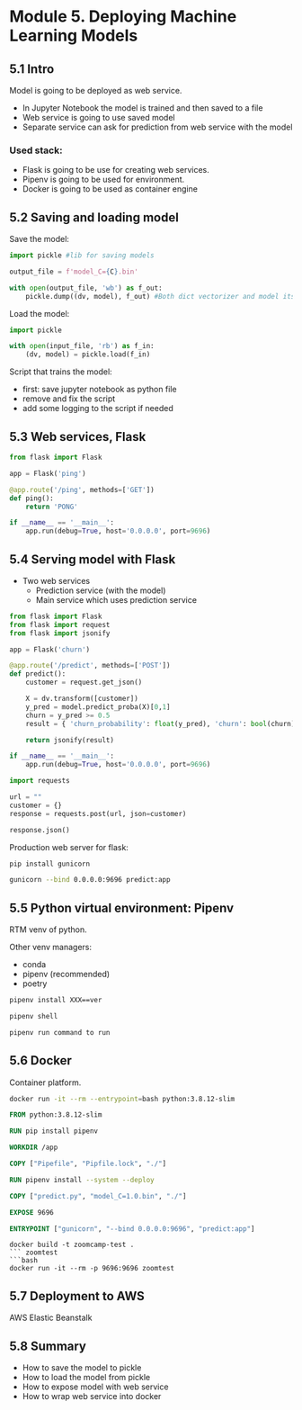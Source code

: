 # Module 5. Deploying Machine Learning Models

## 5.1 Intro

Model is going to be deployed as web service.
- In Jupyter Notebook the model is trained and then saved to a file
- Web service is going to use saved model
- Separate service can ask for prediction from web service with the model

### Used stack:
- Flask is going to be use for creating web services.
- Pipenv is going to be used for environment.
- Docker is going to be used as container engine

## 5.2 Saving and loading model
Save the model:
```python
import pickle #lib for saving models

output_file = f'model_C={C}.bin'

with open(output_file, 'wb') as f_out:
    pickle.dump((dv, model), f_out) #Both dict vectorizer and model itseld is needed for using the model
```
Load the model:
```python
import pickle

with open(input_file, 'rb') as f_in:
    (dv, model) = pickle.load(f_in)
```
Script that trains the model:
- first: save jupyter notebook as python file
- remove and fix the script
- add some logging to the script if needed

## 5.3 Web services, Flask

```python
from flask import Flask

app = Flask('ping')

@app.route('/ping', methods=['GET'])
def ping():
    return 'PONG'

if __name__ == '__main__':
    app.run(debug=True, host='0.0.0.0', port=9696)
```

## 5.4 Serving model with Flask

- Two web services
    - Prediction service (with the model)
    - Main service which uses prediction service

```python
from flask import Flask
from flask import request
from flask import jsonify

app = Flask('churn')

@app.route('/predict', methods=['POST'])
def predict():
    customer = request.get_json()

    X = dv.transform([customer])
    y_pred = model.predict_proba(X)[0,1]
    churn = y_pred >= 0.5
    result = { 'churn_probability': float(y_pred), 'churn': bool(churn) }

    return jsonify(result)

if __name__ == '__main__':
    app.run(debug=True, host='0.0.0.0', port=9696)
```

```python
import requests

url = ""
customer = {}
response = requests.post(url, json=customer)

response.json()
```

Production web server for flask:
```bash
pip install gunicorn

gunicorn --bind 0.0.0.0:9696 predict:app
```

## 5.5 Python virtual environment: Pipenv

RTM venv of python.

Other venv managers:
- conda
- pipenv (recommended)
- poetry

```bash
pipenv install XXX==ver

pipenv shell

pipenv run command to run
```

## 5.6 Docker

Container platform.

```bash
docker run -it --rm --entrypoint=bash python:3.8.12-slim
```

```DOCKERFILE
FROM python:3.8.12-slim

RUN pip install pipenv

WORKDIR /app

COPY ["Pipefile", "Pipfile.lock", "./"]

RUN pipenv install --system --deploy

COPY ["predict.py", "model_C=1.0.bin", "./"]

EXPOSE 9696

ENTRYPOINT ["gunicorn", "--bind 0.0.0.0:9696", "predict:app"]
```
```bapredict:appsh
docker build -t zoomcamp-test .
``` zoomtest
```bash
docker run -it --rm -p 9696:9696 zoomtest
```

## 5.7 Deployment to AWS

AWS Elastic Beanstalk

## 5.8 Summary

- How to save the model to pickle
- How to load the model from pickle
- How to expose model with web service
- How to wrap web service into docker